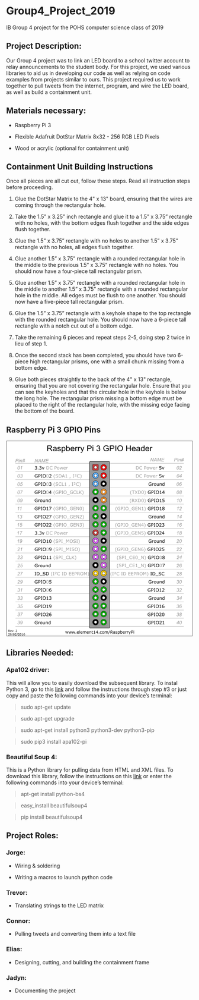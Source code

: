 # Group4_Project_2019
IB Group 4 project for the POHS computer science class of 2019

## **Project Description:**

  Our Group 4 project was to link an LED board to a school twitter account to relay announcements to the student body. For this project, we used various libraries to aid us in developing our code as well as relying on code examples from projects similar to ours. This project required us to work together to pull tweets from the internet, program, and wire the LED board, as well as build a containment unit.

## **Materials necessary:**
* Raspberry Pi 3

* Flexible Adafruit DotStar Matrix 8x32 - 256 RGB LED Pixels

* Wood or acrylic (optional for containment unit)

## **Containment Unit Building Instructions**
Once all pieces are all cut out, follow these steps. Read all instruction steps before proceeding.

1. Glue the DotStar Matrix to the 4" x 13" board, ensuring that the wires are coming through the rectangular hole.

2. Take the 1.5” x 3.25” inch rectangle and glue it to a 1.5” x 3.75” rectangle with no holes, with the bottom edges flush together and the side edges flush together. 

3. Glue the 1.5” x 3.75” rectangle with no holes to another 1.5” x 3.75” rectangle with no holes, all edges flush together.

3. Glue another 1.5” x 3.75” rectangle with a rounded rectangular hole in the middle to the previous 1.5” x 3.75” rectangle with no holes. You should now have a four-piece tall rectangular prism.

4. Glue another  1.5” x 3.75” rectangle with a rounded rectangular hole in the middle to another 1.5” x 3.75” rectangle with a rounded rectangular hole in the middle. All edges must be flush to one another. You should now have a five-piece tall rectangular prism.

5. Glue the  1.5” x 3.75” rectangle with a keyhole shape to the top rectangle with the rounded rectangular hole. You should now have a 6-piece tall rectangle with a notch cut out of a bottom edge.

6. Take the remaining 6 pieces and repeat steps 2-5, doing step 2 twice in lieu of step 1. 

7. Once the second stack has been completed, you should have two 6-piece high rectangular prisms, one with a small chunk missing from a bottom edge.

8. Glue both pieces straightly to the back of the 4" x 13" rectangle, ensuring that you are not covering the rectangular hole. Ensure that you can see the keyholes and that the circular hole in the keyhole is below the long hole. The rectangular prism missing a bottom edge must be placed to the right of the rectangular hole, with the missing edge facing the bottom of the board.

## **Raspberry Pi 3 GPIO Pins**
![Pins](https://raw.githubusercontent.com/JadynCleary/Group4_Project_2019/master/pi3_gpio.png)

## **Libraries Needed:**

### Apa102 driver:
This will allow you to easily download the subsequent library. To instal Python 3, go to this [link](https://pimylifeup.com/raspberry-pi-led-strip-apa102/) and follow the instructions through step #3 or just copy and paste the following commands into your device’s terminal:

>sudo apt-get update

>sudo apt-get upgrade

>sudo apt-get install python3 python3-dev python3-pip

>sudo pip3 install apa102-pi

### Beautiful Soup 4:
This is a Python library for pulling data from HTML and XML files. To download this library, follow the instructions on this [link](https://www.pythonforbeginners.com/beautifulsoup/beautifulsoup-4-python) or enter the following commands into your device’s terminal:

>apt-get install python-bs4

>easy_install beautifulsoup4

>pip install beautifulsoup4

## **Project Roles:**
### Jorge:
* Wiring & soldering

* Writing a macros to launch python code

### Trevor:
* Translating strings to the LED matrix

### Connor:
* Pulling tweets and converting them into a text file

### Elias:
* Designing, cutting, and building the containment frame

### Jadyn:
* Documenting the project


